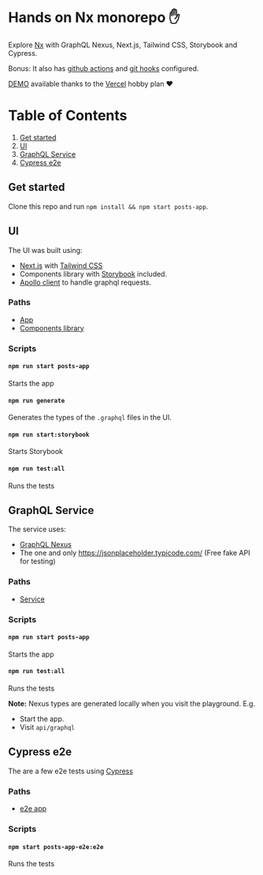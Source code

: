 # Hands on Nx monorepo :hand:

Explore [Nx](https://nx.dev/) with GraphQL Nexus, Next.js, Tailwind CSS, Storybook and Cypress.

Bonus: It also has [github actions](./.github/workflows/ci.yml) and [git hooks](./.husky/pre-commit) configured.

[DEMO](https://posts-app-seven.vercel.app/) available thanks to the [Vercel](https://vercel.com) hobby plan :heart:

# Table of Contents

1. [Get started](#get-started)
2. [UI](#ui)
3. [GraphQL Service](#graphql-service)
4. [Cypress e2e](#cypress-e2e)

## Get started

Clone this repo and run `npm install && npm start posts-app`.

## UI

The UI was built using:

- [Next.js](https://nextjs.org/) with [Tailwind CSS](https://tailwindcss.com/)
- Components library with [Storybook](https://storybook.js.org/) included.
- [Apollo client](https://www.apollographql.com/docs/react/) to handle graphql requests.

### Paths

- [App](./apps/posts-app/src/)
- [Components library](./libs/ui-components/)

### Scripts

#### `npm run start posts-app`

Starts the app

#### `npm run generate`

Generates the types of the `.graphql` files in the UI.

#### `npm run start:storybook`

Starts Storybook

#### `npm run test:all`

Runs the tests

## GraphQL Service

The service uses:

- [GraphQL Nexus](https://nexusjs.org/)
- The one and only https://jsonplaceholder.typicode.com/ (Free fake API for testing)

### Paths

- [Service](./apps/posts-app/src/graphql)

### Scripts

#### `npm run start posts-app`

Starts the app

#### `npm run test:all`

Runs the tests

**Note:**
Nexus types are generated locally when you visit the playground.
E.g.

- Start the app.
- Visit `api/graphql`

## Cypress e2e

The are a few e2e tests using [Cypress](https://www.cypress.io/)

### Paths

- [e2e app](./apps/posts-app-e2e/)

### Scripts

#### `npm start posts-app-e2e:e2e`

Runs the tests
